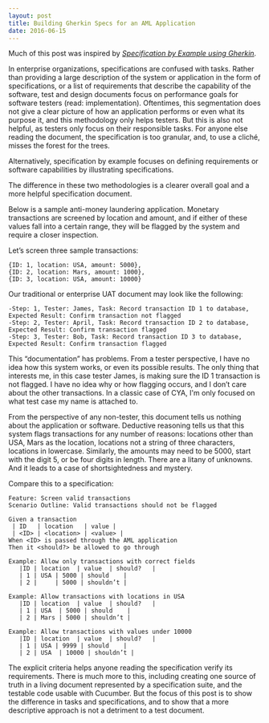 ```yaml
---
layout: post
title: Building Gherkin Specs for an AML Application
date: 2016-06-15
---
```



Much of this post was inspired by [*Specification by Example using Gherkin*](https://www.manning.com/books/specification-by-example-using-gherkin).

In enterprise organizations, specifications are confused with tasks. Rather than providing a large description of the system or application in the form of specifications, or a list of requirements that describe the capability of the software, test and design documents focus on performance goals for software testers (read: implementation). Oftentimes, this segmentation does not give a clear picture of how an application performs or even what its purpose it, and this methodology only helps testers. But this is also not helpful, as testers only focus on their responsible tasks. For anyone else reading the document, the specification is too granular, and, to use a cliché, misses the forest for the trees.

Alternatively, specification by example focuses on defining requirements or software capabilities by illustrating specifications. 

The difference in these two methodologies is a clearer overall goal and a more helpful specification document. 

Below is a sample anti-money laundering application. Monetary transactions are screened by location and amount, and if either of these values fall into a certain range, they will be flagged by the system and require a closer inspection.

Let’s screen three sample transactions:

```
{ID: 1, location: USA, amount: 5000},
{ID: 2, location: Mars, amount: 1000},
{ID: 3, location: USA, amount: 10000}
```

Our traditional or enterprise UAT document may look like the following:

```
-Step: 1, Tester: James, Task: Record transaction ID 1 to database, Expected Result: Confirm transaction not flagged
-Step: 2, Tester: April, Task: Record transaction ID 2 to database, Expected Result: Confirm transaction flagged
-Step: 3, Tester: Bob, Task: Record transaction ID 3 to database, Expected Result: Confirm transaction flagged
```

This “documentation” has problems. From a tester perspective, I have no idea how this system works, or even its possible results. The only thing that interests me, in this case tester James, is making sure the ID 1 transaction is not flagged. I have no idea why or how flagging occurs, and I don’t care about the other transactions. In a classic case of CYA, I'm only focused on what test case my name is attached to.

From the perspective of any non-tester, this document tells us nothing about the application or software. Deductive reasoning tells us that this system flags transactions for any number of reasons: locations other than USA, Mars as the location, locations not a string of three characters, locations in lowercase. Similarly, the amounts may need to be 5000, start with the digit 5, or be four digits in length. There are a litany of unknowns. And it leads to a case of shortsightedness and mystery.

Compare this to a specification: 

```gherkin
Feature: Screen valid transactions
Scenario Outline: Valid transactions should not be flagged

Given a transaction
 | ID   | location   | value |
 | <ID> | <location> | <value> |
When <ID> is passed through the AML application
Then it <should?> be allowed to go through

Example: Allow only transactions with correct fields
   |ID | location  | value  | should?   |
   | 1 | USA | 5000 | should    |
   | 2 |     | 5000 | shouldn’t |

Example: Allow transactions with locations in USA
   |ID | location  | value  | should?   |
   | 1 | USA  | 5000 | should    |
   | 2 | Mars | 5000 | shouldn’t |

Example: Allow transactions with values under 10000
   |ID | location  | value  | should?   |
   | 1 | USA | 9999 | should    |
   | 2 | USA  | 10000 | shouldn’t |
```

The explicit criteria helps anyone reading the specification verify its requirements. There is much more to this, including creating one source of truth in a living document represented by a specification suite, and the testable code usable with Cucumber. But the focus of this post is to show the difference in tasks and specifications, and to show that a more descriptive approach is not a detriment to a test document.
